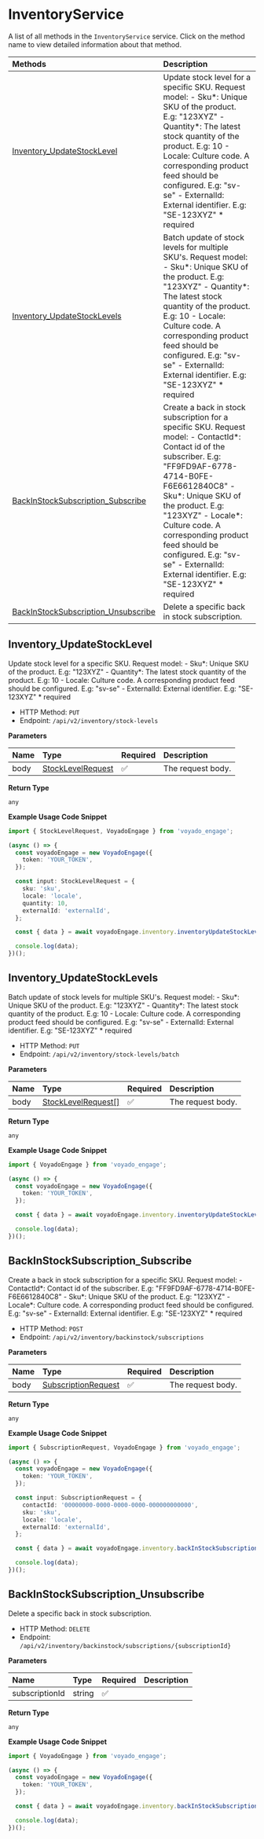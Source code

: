 # InventoryService

A list of all methods in the `InventoryService` service. Click on the method name to view detailed information about that method.

| Methods                                                                     | Description                                                                                                                                                                                                                                                                                                                                                               |
| :-------------------------------------------------------------------------- | :------------------------------------------------------------------------------------------------------------------------------------------------------------------------------------------------------------------------------------------------------------------------------------------------------------------------------------------------------------------------ |
| [Inventory_UpdateStockLevel](#inventory_updatestocklevel)                   | Update stock level for a specific SKU. Request model: - Sku*: Unique SKU of the product. E.g: "123XYZ" - Quantity*: The latest stock quantity of the product. E.g: 10 - Locale: Culture code. A corresponding product feed should be configured. E.g: "sv-se" - ExternalId: External identifier. E.g: "SE-123XYZ" \* required                                             |
| [Inventory_UpdateStockLevels](#inventory_updatestocklevels)                 | Batch update of stock levels for multiple SKU's. Request model: - Sku*: Unique SKU of the product. E.g: "123XYZ" - Quantity*: The latest stock quantity of the product. E.g: 10 - Locale: Culture code. A corresponding product feed should be configured. E.g: "sv-se" - ExternalId: External identifier. E.g: "SE-123XYZ" \* required                                   |
| [BackInStockSubscription_Subscribe](#backinstocksubscription_subscribe)     | Create a back in stock subscription for a specific SKU. Request model: - ContactId*: Contact id of the subscriber. E.g: "FF9FD9AF-6778-4714-B0FE-F6E6612840C8" - Sku*: Unique SKU of the product. E.g: "123XYZ" - Locale\*: Culture code. A corresponding product feed should be configured. E.g: "sv-se" - ExternalId: External identifier. E.g: "SE-123XYZ" \* required |
| [BackInStockSubscription_Unsubscribe](#backinstocksubscription_unsubscribe) | Delete a specific back in stock subscription.                                                                                                                                                                                                                                                                                                                             |

## Inventory_UpdateStockLevel

Update stock level for a specific SKU. Request model: - Sku*: Unique SKU of the product. E.g: "123XYZ" - Quantity*: The latest stock quantity of the product. E.g: 10 - Locale: Culture code. A corresponding product feed should be configured. E.g: "sv-se" - ExternalId: External identifier. E.g: "SE-123XYZ" \* required

- HTTP Method: `PUT`
- Endpoint: `/api/v2/inventory/stock-levels`

**Parameters**

| Name | Type                                                | Required | Description       |
| :--- | :-------------------------------------------------- | :------- | :---------------- |
| body | [StockLevelRequest](../models/StockLevelRequest.md) | ✅       | The request body. |

**Return Type**

`any`

**Example Usage Code Snippet**

```typescript
import { StockLevelRequest, VoyadoEngage } from 'voyado_engage';

(async () => {
  const voyadoEngage = new VoyadoEngage({
    token: 'YOUR_TOKEN',
  });

  const input: StockLevelRequest = {
    sku: 'sku',
    locale: 'locale',
    quantity: 10,
    externalId: 'externalId',
  };

  const { data } = await voyadoEngage.inventory.inventoryUpdateStockLevel(input);

  console.log(data);
})();
```

## Inventory_UpdateStockLevels

Batch update of stock levels for multiple SKU's. Request model: - Sku*: Unique SKU of the product. E.g: "123XYZ" - Quantity*: The latest stock quantity of the product. E.g: 10 - Locale: Culture code. A corresponding product feed should be configured. E.g: "sv-se" - ExternalId: External identifier. E.g: "SE-123XYZ" \* required

- HTTP Method: `PUT`
- Endpoint: `/api/v2/inventory/stock-levels/batch`

**Parameters**

| Name | Type                                                  | Required | Description       |
| :--- | :---------------------------------------------------- | :------- | :---------------- |
| body | [StockLevelRequest[]](../models/StockLevelRequest.md) | ✅       | The request body. |

**Return Type**

`any`

**Example Usage Code Snippet**

```typescript
import { VoyadoEngage } from 'voyado_engage';

(async () => {
  const voyadoEngage = new VoyadoEngage({
    token: 'YOUR_TOKEN',
  });

  const { data } = await voyadoEngage.inventory.inventoryUpdateStockLevels(input);

  console.log(data);
})();
```

## BackInStockSubscription_Subscribe

Create a back in stock subscription for a specific SKU. Request model: - ContactId*: Contact id of the subscriber. E.g: "FF9FD9AF-6778-4714-B0FE-F6E6612840C8" - Sku*: Unique SKU of the product. E.g: "123XYZ" - Locale\*: Culture code. A corresponding product feed should be configured. E.g: "sv-se" - ExternalId: External identifier. E.g: "SE-123XYZ" \* required

- HTTP Method: `POST`
- Endpoint: `/api/v2/inventory/backinstock/subscriptions`

**Parameters**

| Name | Type                                                    | Required | Description       |
| :--- | :------------------------------------------------------ | :------- | :---------------- |
| body | [SubscriptionRequest](../models/SubscriptionRequest.md) | ✅       | The request body. |

**Return Type**

`any`

**Example Usage Code Snippet**

```typescript
import { SubscriptionRequest, VoyadoEngage } from 'voyado_engage';

(async () => {
  const voyadoEngage = new VoyadoEngage({
    token: 'YOUR_TOKEN',
  });

  const input: SubscriptionRequest = {
    contactId: '00000000-0000-0000-0000-000000000000',
    sku: 'sku',
    locale: 'locale',
    externalId: 'externalId',
  };

  const { data } = await voyadoEngage.inventory.backInStockSubscriptionSubscribe(input);

  console.log(data);
})();
```

## BackInStockSubscription_Unsubscribe

Delete a specific back in stock subscription.

- HTTP Method: `DELETE`
- Endpoint: `/api/v2/inventory/backinstock/subscriptions/{subscriptionId}`

**Parameters**

| Name           | Type   | Required | Description |
| :------------- | :----- | :------- | :---------- |
| subscriptionId | string | ✅       |             |

**Return Type**

`any`

**Example Usage Code Snippet**

```typescript
import { VoyadoEngage } from 'voyado_engage';

(async () => {
  const voyadoEngage = new VoyadoEngage({
    token: 'YOUR_TOKEN',
  });

  const { data } = await voyadoEngage.inventory.backInStockSubscriptionUnsubscribe('subscriptionId');

  console.log(data);
})();
```

